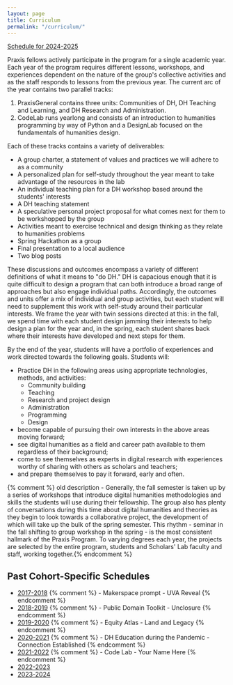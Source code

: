```yaml
---
layout: page
title: Curriculum
permalink: "/curriculum/"
---
```


[Schedule for 2024-2025](/curriculum/2024-2025)

Praxis fellows actively participate in the program for a single academic year. Each year of the program requires different lessons, workshops, and experiences dependent on the nature of the group's collective activities and as the staff responds to lessons from the previous year. The current arc of the year contains two parallel tracks:

1. PraxisGeneral contains three units: Communities of DH, DH Teaching and Learning, and DH Research and Administration.
2. CodeLab runs yearlong and consists of an introduction to humanities programming by way of Python and a DesignLab focused on the fundamentals of humanities design.

Each of these tracks contains a variety of deliverables:

* A group charter, a statement of values and practices we will adhere to as a community
* A personalized plan for self-study throughout the year meant to take advantage of the resources in the lab
* An individual teaching plan for a DH workshop based around the students' interests
* A DH teaching statement
* A speculative personal project proposal for what comes next for them to be workshopped by the group
* Activities meant to exercise technical and design thinking as they relate to humanities problems
* Spring Hackathon as a group
* Final presentation to a local audience
* Two blog posts

These discussions and outcomes encompass a variety of different definitions of what it means to "do DH." DH is capacious enough that it is quite difficult to design a program that can both introduce a broad range of approaches but also engage individual paths. Accordingly, the outcomes and units offer a mix of individual and group activities, but each student will need to supplement this work with self-study around their particular interests. We frame the year with twin sessions directed at this: in the fall, we spend time with each student design jamming their interests to help design a plan for the year and, in the spring, each student shares back where their interests have developed and next steps for them.

By the end of the year, students will have a portfolio of experiences and work directed towards the following goals. Students will:

* Practice DH in the following areas using appropriate technologies, methods, and activities:
    * Community building
    * Teaching
    * Research and project design
    * Administration
    * Programming
    * Design
* become capable of pursuing their own interests in the above areas moving forward;
* see digital humanities as a field and career path available to them regardless of their background;
* come to see themselves as experts in digital research with experiences worthy of sharing with others as scholars and teachers;
* and prepare themselves to pay it forward, early and often.

{% comment %} old description - Generally, the fall semester is taken up by a series of workshops that introduce digital humanities methodologies and skills the students will use during their fellowship. The group also has plenty of conversations during this time about digital humanities and theories as they begin to look towards a collaborative project, the development of which will take up the bulk of the spring semester. This rhythm - seminar in the fall shifting to group workshop in the spring - is the most consistent hallmark of the Praxis Program. To varying degrees each year, the projects are selected by the entire program, students and Scholars' Lab faculty and staff, working together.{% endcomment %}

## Past Cohort-Specific Schedules

* [2017-2018](/curriculum/2017-2018/) {% comment %} - Makerspace prompt - UVA Reveal {% endcomment %}
* [2018-2019](/curriculum/2018-2019) {% comment %} - Public Domain Toolkit - Unclosure {% endcomment %}
* [2019-2020](/curriculum/2019-2020) {% comment %} - Equity Atlas - Land and Legacy {% endcomment %}
* [2020-2021](/curriculum/2020-2021) {% comment %} - DH Education during the Pandemic - Connection Established {% endcomment %}
* [2021-2022](/curriculum/2021-2022) {% comment %} - Code Lab - Your Name Here {% endcomment %}
* [2022-2023](/curriculum/2022-2023)
* [2023-2024](/curriculum/2023-2024)
